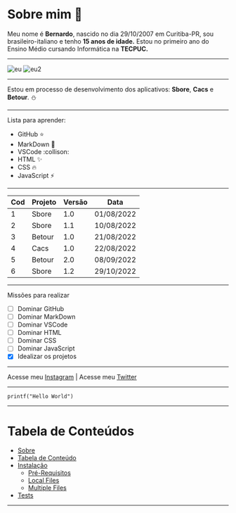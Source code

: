 # Sobre mim :bear:
Meu nome é **Bernardo**, nascido no dia 29/10/2007 em Curitiba-PR, sou brasileiro-italiano e tenho **15 anos de idade.**
Estou no primeiro ano do Ensino Médio cursando Informática na **TECPUC.**

---
![eu](https://user-images.githubusercontent.com/114166993/191787754-28e46795-094f-4fad-b8a2-a7ee62c1b1b8.PNG) ![eu2](https://user-images.githubusercontent.com/114166993/191789062-b7660328-1f6b-4a37-9e2c-5fbba7051ab7.PNG) 

---
Estou em processo de desenvolvimento dos aplicativos: **Sbore**, **Cacs** e **Betour**. :snowman:

---
Lista para aprender:
* GitHub :star:
* MarkDown :dizzy:
* VSCode :collison:
* HTML :sparkles:
* CSS :fire:
* JavaScript :zap:

---
Cod|Projeto|Versão|Data
---|---|---|---
1|Sbore|1.0|01/08/2022
2|Sbore|1.1|10/08/2022
3|Betour|1.0|21/08/2022
4|Cacs|1.0|22/08/2022
5|Betour|2.0|08/09/2022
6|Sbore|1.2|29/10/2022

---
Missões para realizar
- [ ] Dominar GitHub
- [ ] Dominar MarkDown
- [ ] Dominar VSCode
- [ ] Dominar HTML
- [ ] Dominar CSS
- [ ] Dominar JavaScript
- [x] Idealizar os projetos

---
Acesse meu [Instagram](https://instagram.com/041_berzinn) |
Acesse meu [Twitter](https://twitter.com/beerzaun)

---
`printf("Hello World")`

---
Tabela de Conteúdos
=============
<!--ts-->
  * [Sobre](#Sobre)
  * [Tabela de Conteúdo](#tabela-de-conteudo)
  * [Instalação](#instalacao)
    * [Pré-Requisitos](#pre-requisitos)
    * [Local Files](#local-files)
    * [Multiple Files](#multiple-files)
  * [Tests](*testes)
 <!--ts-->
 
 ---
